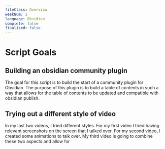 ```yaml
---
fileClass: Overview
weekNum: 1
language: Obsidian
complete: false
finalised: false
---
```

# Script Goals

## Building an obsidian community plugin

The goal for this script is to build the start of a community plugin for Obsidian. The purpose of this plugin is to build a table of contents in such a way that allows for the table of contents to be updated and compatible with obsidian publish.

## Trying out a different style of video

In my last two videos, I tried different styles. For my first video I tried having relevant screenshots on the screen that I talked over. For my second video, I created some animations to talk over. My third video is going to combine these two aspects and allow for 